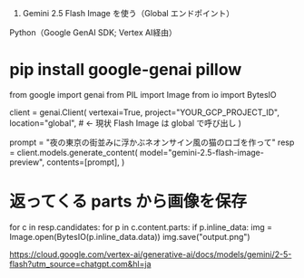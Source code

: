 1) Gemini 2.5 Flash Image を使う（Global エンドポイント）

Python（Google GenAI SDK; Vertex AI経由）

# pip install google-genai pillow
from google import genai
from PIL import Image
from io import BytesIO

client = genai.Client(
    vertexai=True,
    project="YOUR_GCP_PROJECT_ID",
    location="global",   # ← 現状 Flash Image は global で呼び出し
)

prompt = "夜の東京の街並みに浮かぶネオンサイン風の猫のロゴを作って"
resp = client.models.generate_content(
    model="gemini-2.5-flash-image-preview",
    contents=[prompt],
)

# 返ってくる parts から画像を保存
for c in resp.candidates:
    for p in c.content.parts:
        if p.inline_data:
            img = Image.open(BytesIO(p.inline_data.data))
            img.save("output.png")


https://cloud.google.com/vertex-ai/generative-ai/docs/models/gemini/2-5-flash?utm_source=chatgpt.com&hl=ja